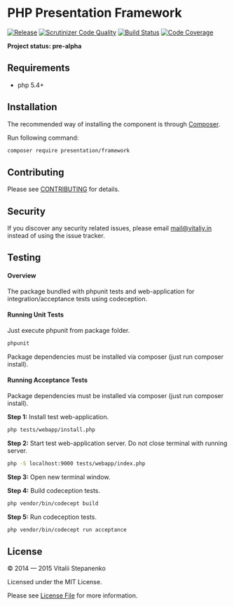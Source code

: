PHP Presentation Framework
=====

[![Release](https://img.shields.io/packagist/v/presentation/framework.svg)](https://packagist.org/packages/presentation/framework)
[![Scrutinizer Code Quality](https://scrutinizer-ci.com/g/presentation-framework/presentation-framework/badges/quality-score.png?b=master)](https://scrutinizer-ci.com/g/presentation-framework/presentation-framework/?branch=master)
[![Build Status](https://travis-ci.org/presentation-framework/presentation-framework.svg?branch=master)](https://travis-ci.org/presentation-framework/presentation-framework)
[![Code Coverage](https://scrutinizer-ci.com/g/presentation-framework/presentation-framework/badges/coverage.png?b=master)](https://scrutinizer-ci.com/g/presentation-framework/presentation-framework/?branch=master)

**Project status: pre-alpha**

## Requirements

* php 5.4+

## Installation

The recommended way of installing the component is through [Composer](https://getcomposer.org).

Run following command:

```bash
composer require presentation/framework
```
## Contributing

Please see [CONTRIBUTING](CONTRIBUTING.md) for details.

## Security

If you discover any security related issues, please email mail@vitaliy.in instead of using the issue tracker.

## Testing

#### Overview

The package bundled with phpunit tests and web-application for integration/acceptance tests using codeception.

#### Running Unit Tests

Just execute phpunit from package folder.

```bash
phpunit
```
Package dependencies must be installed via composer (just run composer install).

#### Running Acceptance Tests

Package dependencies must be installed via composer (just run composer install).

**Step 1:** Install test web-application.

```bash
php tests/webapp/install.php
```
**Step 2:** Start test web-application server. Do not close terminal with running server.
```bash
php -S localhost:9000 tests/webapp/index.php
```
**Step 3:** Open new terminal window.

**Step 4:** Build codeception tests.
```bash
php vendor/bin/codecept build
```
**Step 5:** Run codeception tests.
```bash
php vendor/bin/codecept run acceptance
```

## License

© 2014 &mdash; 2015 Vitalii Stepanenko

Licensed under the MIT License. 

Please see [License File](LICENSE) for more information.
